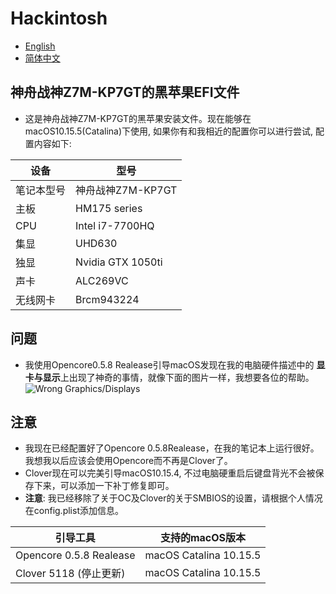 # Hackintosh <br>
* [English](https://github.com/Xin9912/Hackintosh/blob/master/README.md)
* [简体中文](https://github.com/Xin9912/Hackintosh/blob/master/README_cn.md)
&emsp;
## 神舟战神Z7M-KP7GT的黑苹果EFI文件
* 这是神舟战神Z7M-KP7GT的黑苹果安装文件。现在能够在macOS10.15.5(Catalina)下使用, 如果你有和我相近的配置你可以进行尝试, 配置内容如下:

| 设备 | 型号 |
| ---- | ---- |
| 笔记本型号 |神舟战神Z7M-KP7GT |
| 主板 |HM175 series |
| CPU | Intel i7-7700HQ |
| 集显 | UHD630 |
| 独显 | Nvidia GTX 1050ti |
| 声卡 | ALC269VC |
| 无线网卡 | Brcm943224 |

## 问题
* 我使用Opencore0.5.8 Realease引导macOS发现在我的电脑硬件描述中的 **显卡与显示**上出现了神奇的事情，就像下面的图片一样，我想要各位的帮助。<br>
![Wrong Graphics/Displays](https://images.gitee.com/uploads/images/2020/0608/141442_7dee4853_5740238.png "屏幕截图.png")

## 注意
* 我现在已经配置好了Opencore 0.5.8Realease，在我的笔记本上运行很好。我想我以后应该会使用Opencore而不再是Clover了。<br>
* Clover现在可以完美引导macOS10.15.4, 不过电脑硬重启后键盘背光不会被保存下来，可以添加一下补丁修复即可。
* **注意**: 我已经移除了关于OC及Clover的关于SMBIOS的设置，请根据个人情况在config.plist添加信息。<br>

| 引导工具 | 支持的macOS版本 |
| ---- | ---- |
| Opencore 0.5.8 Realease | macOS Catalina 10.15.5 |
|Clover 5118 (停止更新) | macOS Catalina 10.15.5 |

